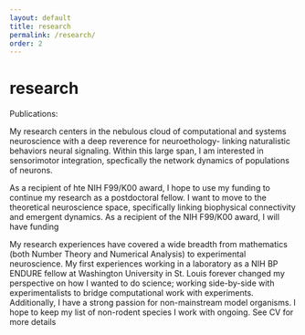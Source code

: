 ```yaml
---
layout: default
title: research
permalink: /research/
order: 2
---
```


# research

Publications:

My research centers in the nebulous cloud of computational and systems neuroscience with a deep reverence for neuroethology- linking naturalistic behaviors neural signaling. Within this large span, I am interested in sensorimotor integration, specfically the network dynamics of populations of neurons. 

As a recipient of hte NIH F99/K00 award, I hope to use my funding to continue my research as a postdoctoral fellow. I want to move to the theoretical neuroscience space, specifically linking biophysical connectivity and emergent dynamics. As a recipient of the NIH F99/K00 award, I will have funding 

My research experiences have covered a wide breadth from mathematics (both Number Theory and Numerical Analysis) to experimental neuroscience. My first experiences working in a laboratory as a NIH BP ENDURE fellow at Washington University in St. Louis forever changed my perspective on how I wanted to do science; working side-by-side with experimentalists to bridge computational work with experiments. Additionally, I have a strong passion for non-mainstream model organisms. I hope to keep my list of non-rodent species I work with ongoing. See CV for more details 

